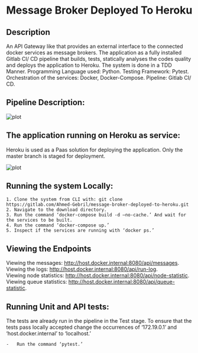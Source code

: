 # Message Broker Deployed To Heroku

## Description

An API Gateway like that provides an external interface to the connected docker services as message brokers. The application as a fully installed Gitlab CI/ CD pipeline that builds, tests, statically analyses the codes quality and deploys the application to Heroku.  The system is done in a TDD Manner. 
Programming Language used: Python.
Testing Framework: Pytest. 
Orchestration of the services: Docker, Docker-Compose. 
Pipeline: Gitlab CI/ CD. 


## Pipeline Description:


![plot](pipeline.PNG)


## The application running on Heroku as service:

Heroku is used as a Paas solution for deploying the application. 
Only the master branch is staged for deployment.

![plot](heroku.PNG)



 ## Running the system Locally: 

 ```
1. Clone the system from CLI with: git clone   https://gitlab.com/Ahmed-Gebril/message-broker-deployed-to-heroku.git
2. Navigate to the download directory.
3. Run the command ‘docker-compose build -d –no-cache.’ And wait for the services to be built.
4. Run the command ‘docker-compose up.’ 
5. Inspect if the services are running with ‘docker ps.’ 
```
## Viewing the Endpoints

Viewing the messages: http://host.docker.internal:8080/api/messages. <br />
Viewing the logs: http://host.docker.internal:8080/api/run-log. <br />
Viewing node statistics: http://host.docker.internal:8080/api/node-statistic. <br />
Viewing queue statistics: http://host.docker.internal:8080/api/queue-statistic. <br />


## Running Unit and API tests:

The tests are already run in the pipeline in the Test stage. To ensure that the tests pass locally accepted change the occurrences of ‘172.19.0.1’ and ‘host.docker.internal’ to ‘localhost.’
```
-	Run the command ‘pytest.’

```
